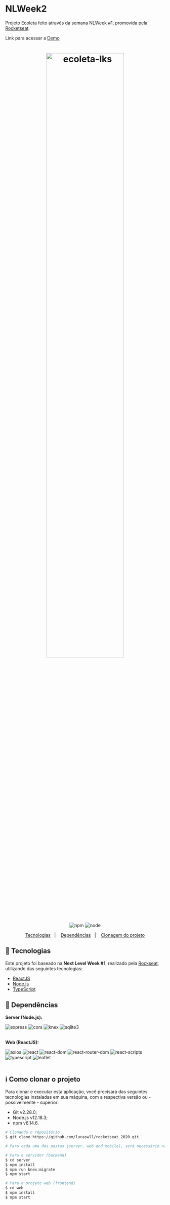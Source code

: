 # NLWeek2
Projeto Ecoleta feito através da semana NLWeek #1, promovida pela [Rocketseat](https://rocketseat.com.br/).

Link para acessar a [Demo](https://nlweek1.vercel.app/)

<h1 align="center">
    <img style="width:70%" alt="ecoleta-lks" src="https://i.ibb.co/r5F0YSC/Ecoleta.png">
    <br>
</h1>

<p align="center">
    <img alt="npm" src="https://img.shields.io/badge/npm-v6.14.6-purple" />
    <img alt="node" src="https://img.shields.io/badge/node-v12.18.3-purple" />      
</p>

<p align="center">
  <a href="#rocket-tecnologias">Tecnologias</a>&nbsp;&nbsp;&nbsp;|&nbsp;&nbsp;&nbsp;
  <a href="#bookmark_tabs-dependências">Dependências</a>&nbsp;&nbsp;&nbsp;|&nbsp;&nbsp;&nbsp;
  <a href="#information_source-como-clonar-o-projeto">Clonagem do projeto</a>
</p>

## :rocket: Tecnologias

Este projeto foi baseado na **Next Level Week #1**, realizado pela [Rockseat](https://rocketseat.com.br/), utilizando das seguintes tecnologias:

-  [ReactJS](https://reactjs.org/)
-  [Node.js](nodejs)
-  [TypeScript](https://www.typescriptlang.org/)

## :bookmark_tabs: Dependências

**Server (Node.js):**

<img alt="express" src="https://img.shields.io/badge/express-^4.17.1-orange" />  
<img alt="cors" src="https://img.shields.io/badge/cors-^2.8.5-orange" /> 
<img alt="knex" src="https://img.shields.io/badge/knex-^0.21.1-orange" /> 
<img alt="sqlite3" src="https://img.shields.io/badge/sqlite3-^4.2.0-orange" />

<br/>
<br/>

**Web (ReactJS):**
  
<img alt="axios" src="https://img.shields.io/badge/axios-^0.19.2-brightgreen" />
<img alt="react" src="https://img.shields.io/badge/react-^16.13.1-brightgreen" /> 
<img alt="react-dom" src="https://img.shields.io/badge/react--dom-^16.13.1-brightgreen" /> 
<img alt="react-router-dom" src="https://img.shields.io/badge/react--router--dom-^5.2.0-brightgreen" /> 
<img alt="react-scripts" src="https://img.shields.io/badge/react--scripts-3.4.1-brightgreen" /> 
<img alt="typescript" src="https://img.shields.io/badge/typescript-^3.7.5-brightgreen" />
<img alt="leaflet" src="https://img.shields.io/badge/leaflet-^1.6.0-brightgreen" />

<br/>
<br/>


## :information_source: Como clonar o projeto

Para clonar e executar esta aplicação, você precisará das seguintes tecnologias instaladas em sua máquina, com a respectiva versão ou - possivelmente - superior:
- Git v2.28.0;
- Node.js v12.18.3;
- npm v6.14.6.

```bash
# Clonando o repositório
$ git clone https://github.com/lucaswll/rocketseat_2020.git

# Para cada uma das pastas (server, web and mobile), será necessário navegar até elas e utilizar dos seguintes comandos através de um terminal:

# Para o servidor (backend)
$ cd server
$ npm install
$ npm run knex:migrate
$ npm start

# Para o projeto web (frontend)
$ cd web
$ npm install
$ npm start
